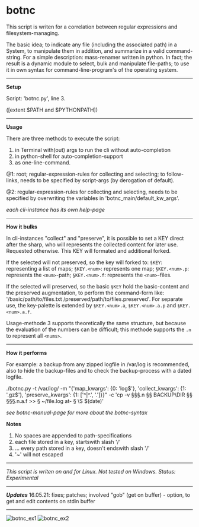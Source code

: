 # botnc
This script is writen for a correlation between regular expressions and filesystem-managing. 

The basic idea; to indicate any file (including the associated path) in a System, to manipulate them in addition, and
summarize in a valid command-string. For a simple description: mass-renamer written in python. In fact; the result is 
a dynamic module to select, bulk and manipulate file-paths; to use it in own syntax for command-line-program's of the 
operating system. 

****
**Setup**

Script: 'botnc.py', line 3.

([extent $PATH and $PYTHONPATH])

****
**Usage**

There are three methods to execute the script:

1. in Terminal with(out) args to run the cli without auto-completion
2. in python-shell for auto-completion-support
3. as one-line-command.

@1: root; regular-expression-rules for collecting and selecting; to follow-links, 
needs to be specified by script-args (by derogation of default).

@2: regular-expression-rules for collecting and selecting, needs to be specified by 
overwriting the variables in 'botnc_main/default_kw_args'.

_each cli-instance has its own help-page_
****
**How it bulks**

In cli-instances "collect" and "preserve", it is possible to set a KEY direct after the sharp, who will represents the 
collected content for later use.
Requested otherwise. This KEY will formated and additional forked.

If the selected will not preserved, so the key will forked to:
`§KEY`: representing a list of maps; `§KEY.<num>`: represents one map;
 `§KEY.<num>.p`: represents the `<num>`-path; `§KEY.<num>.f`: represents the `<num>`-files.

If the selected will preserved, so the basic `§KEY` hold the basic-content and the preserved augmentation, to perform the
command-form like: '/basic/path/to/files.txt /preserved/path/to/files.preserved'. For separate use, the
key-palette is extended by `§KEY.<num>.a`, `§KEY.<num>.a.p` and `§KEY.<num>.a.f`.

Usage-methode 3 supports theoretically the same structure, but because the evaluation of the numbers can be difficult;
this methode supports the `.n` to represent all `<nums>`.
****
**How it performs**

For example: a backup from any zipped logfile in /var/log is recommended, also to hide the backup-files and to check the
backup-process with a dated logfile. 

./botnc.py -t /var/log/ -m "{'map_kwargs': {0: 'log$'}, 'collect_kwargs': {1: '\.gz$'}, 
'preserve_kwargs': {1: ['^|^\.', '.']}}" -c 'cp -v §§§.n §§ BACKUP\DIR §§ §§§.n.a.f >> § ~/file.log at- § \S $(date)'

_see botnc-manual-page for more about the botnc-syntax_

**Notes**
1. No spaces are appended to path-specifications
2. each file stored in a key, startswith slash '/'
3. ... every path stored in a key, doesn't endswith slash '/'
4. '~' will not escaped
****
_This script is writen on and for Linux. Not tested on Windows. Status: Experimental_

****
**_Updates_**
16.05.21: fixes; patches; involved "gob" (get on buffer) - option, to get and edit contents on stdin buffer

****

![botnc_ex1](https://user-images.githubusercontent.com/84026287/118095854-e1ee6a80-b3d0-11eb-8c04-b8067b217d04.png)
![botnc_ex2](https://user-images.githubusercontent.com/84026287/118095865-e6b31e80-b3d0-11eb-914f-a8a515df6800.png)

